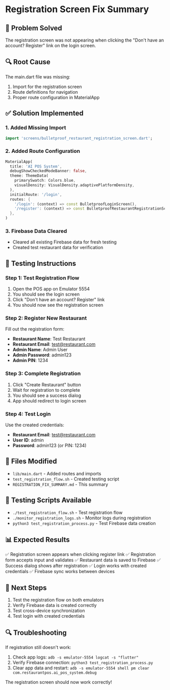 # Registration Screen Fix Summary

## 🎯 Problem Solved
The registration screen was not appearing when clicking the "Don't have an account? Register" link on the login screen.

## 🔍 Root Cause
The main.dart file was missing:
1. Import for the registration screen
2. Route definitions for navigation
3. Proper route configuration in MaterialApp

## ✅ Solution Implemented

### 1. Added Missing Import
```dart
import 'screens/bulletproof_restaurant_registration_screen.dart';
```

### 2. Added Route Configuration
```dart
MaterialApp(
  title: 'AI POS System',
  debugShowCheckedModeBanner: false,
  theme: ThemeData(
    primarySwatch: Colors.blue,
    visualDensity: VisualDensity.adaptivePlatformDensity,
  ),
  initialRoute: '/login',
  routes: {
    '/login': (context) => const BulletproofLoginScreen(),
    '/register': (context) => const BulletproofRestaurantRegistrationScreen(),
  },
)
```

### 3. Firebase Data Cleared
- Cleared all existing Firebase data for fresh testing
- Created test restaurant data for verification

## 📱 Testing Instructions

### Step 1: Test Registration Flow
1. Open the POS app on Emulator 5554
2. You should see the login screen
3. Click "Don't have an account? Register" link
4. You should now see the registration screen

### Step 2: Register New Restaurant
Fill out the registration form:
- **Restaurant Name**: Test Restaurant
- **Restaurant Email**: test@restaurant.com
- **Admin Name**: Admin User
- **Admin Password**: admin123
- **Admin PIN**: 1234

### Step 3: Complete Registration
1. Click "Create Restaurant" button
2. Wait for registration to complete
3. You should see a success dialog
4. App should redirect to login screen

### Step 4: Test Login
Use the created credentials:
- **Restaurant Email**: test@restaurant.com
- **User ID**: admin
- **Password**: admin123 (or PIN: 1234)

## 🔧 Files Modified
- `lib/main.dart` - Added routes and imports
- `test_registration_flow.sh` - Created testing script
- `REGISTRATION_FIX_SUMMARY.md` - This summary

## 🧪 Testing Scripts Available
- `./test_registration_flow.sh` - Test registration flow
- `./monitor_registration_logs.sh` - Monitor logs during registration
- `python3 test_registration_process.py` - Test Firebase data creation

## 📊 Expected Results
✅ Registration screen appears when clicking register link
✅ Registration form accepts input and validates
✅ Restaurant data is saved to Firebase
✅ Success dialog shows after registration
✅ Login works with created credentials
✅ Firebase sync works between devices

## 🚀 Next Steps
1. Test the registration flow on both emulators
2. Verify Firebase data is created correctly
3. Test cross-device synchronization
4. Test login with created credentials

## 🔍 Troubleshooting
If registration still doesn't work:
1. Check app logs: `adb -s emulator-5554 logcat -s "flutter"`
2. Verify Firebase connection: `python3 test_registration_process.py`
3. Clear app data and restart: `adb -s emulator-5554 shell pm clear com.restaurantpos.ai_pos_system.debug`

The registration screen should now work correctly! 